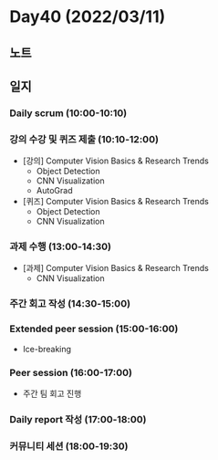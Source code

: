 # Day40 (2022/03/11)

## 노트

## 일지

### Daily scrum (10:00-10:10)

### 강의 수강 및 퀴즈 제출 (10:10-12:00)

  * [강의] Computer Vision Basics & Research Trends
    * Object Detection
    * CNN Visualization
    * AutoGrad
  * [퀴즈] Computer Vision Basics & Research Trends
    * Object Detection
    * CNN Visualization

### 과제 수행 (13:00-14:30)

  * [과제] Computer Vision Basics & Research Trends
    * CNN Visualization

### 주간 회고 작성 (14:30-15:00)

### Extended peer session (15:00-16:00)

  * Ice-breaking

### Peer session (16:00-17:00)

  * 주간 팀 회고 진행

### Daily report 작성 (17:00-18:00)

### 커뮤니티 세션 (18:00-19:30)
